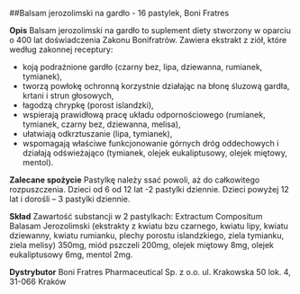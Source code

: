 ##Balsam jerozolimski na gardło - 16 pastylek, Boni Fratres

**Opis** Balsam jerozolimski na gardło to suplement diety stworzony w oparciu o 400 lat doświadczenia Zakonu Bonifratrów. Zawiera ekstrakt z ziół, które według zakonnej receptury:
- koją podrażnione gardło (czarny bez, lipa, dziewanna, rumianek, tymianek),
- tworzą powłokę ochronną korzystnie działając na błonę śluzową gardła, krtani i strun głosowych,
- łagodzą chrypkę (porost islandzki),
- wspierają prawidłową pracę układu odpornościowego (rumianek, tymianek, czarny bez, dziewanna, melisa),
- ułatwiają odkrztuszanie (lipa, tymianek),
- wspomagają właściwe funkcjonowanie górnych dróg oddechowych i działają odświeżająco (tymianek, olejek eukaliptusowy, olejek miętowy, mentol).

**Zalecane spożycie** Pastylkę należy ssać powoli, aż do całkowitego rozpuszczenia. Dzieci od 6 od 12 lat -2 pastylki dziennie. Dzieci powyżej 12 lat i dorośli – 3 pastylki dziennie.

**Skład** Zawartość substancji w 2 pastylkach: Extractum Compositum Balasam Jerozolimski (ekstrakty z kwiatu bzu czarnego, kwiatu lipy, kwiatu dziewanny, kwiatu rumianku, plechy porostu islandzkiego, ziela tymianku, ziela melisy) 350mg, miód pszczeli 200mg, olejek miętowy 8mg, olejek eukaliptusowy 6mg, mentol 2mg.

**Dystrybutor** Boni Fratres Pharmaceutical Sp. z o.o. 
ul. Krakowska 50 lok. 4, 31-066 Kraków